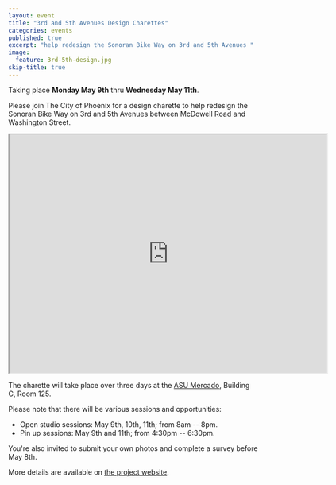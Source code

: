 ```yaml
---
layout: event
title: "3rd and 5th Avenues Design Charettes"
categories: events
published: true
excerpt: "help redesign the Sonoran Bike Way on 3rd and 5th Avenues "
image:
  feature: 3rd-5th-design.jpg
skip-title: true
---
```


Taking place **Monday May 9th** thru  **Wednesday May 11th**.

Please join The City of Phoenix for a design charette to help redesign the Sonoran Bike Way on 3rd and 5th Avenues between McDowell Road and Washington Street.

<iframe src="https://www.google.com/maps/d/u/1/embed?mid=1b1VgI81B_3ujZU82mpMROM_dcaA" width="640" height="480"></iframe>

The charette will take place over three days at the [ASU Mercado](https://goo.gl/maps/nSXpRdScZNG2), Building C, Room 125.

Please note that there will be various sessions and opportunities:

* Open studio sessions: May 9th, 10th, 11th; from 8am -- 8pm.
* Pin up sessions: May 9th and 11th; from 4:30pm -- 6:30pm.

You're also invited to submit your own photos and complete a survey before May 8th.

More details are available on [the project website](http://3rdand5thave.com/).
